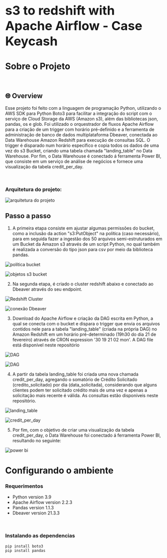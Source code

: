 <div style="font-size:20px">
  <h1>s3 to redshift with Apache Airflow - Case Keycash</h1>
</div>

# Sobre o Projeto

<br/>

## 🌐 Overview

Esse projeto foi feito com a linguagem de programação Python, utilizando o AWS SDK para Python Boto3 para facilitar a integração do script com o serviço de Cloud Storage da AWS (Amazon s3), além das bibliotecas json, pandas, os e glob.
Foi utilizado o orquestrador de fluxos Apache Airflow para a criação de um trigger com horário pré-definido e a ferramenta de administração de banco de dados multiplataforma Dbeaver, conectada ao Data Warehouse Amazon Redshift para execução de consultas SQL. O trigger é disparado num horário específico e copia todos os dados de uma vez do s3 Bucket, criando uma tabela chamada "landing_table" no Data Warehouse.
Por fim, o Data Warehouse é conectado á ferramenta Power BI, que consiste em um serviço de análise de negócios e fornece uma visualização da tabela credit_per_day.

<br/>

### Arquitetura do projeto:

![arquitetura do projeto](https://i.imgur.com/jepb5AO.png)

## Passo a passo 
1. A primeira etapa consiste em ajustar algumas permissões do bucket, como a inclusão da action "s3:PutObject" na política (caso necessário), para em seguida fazer a ingestão dos 50 arquivos semi-estruturados em um Bucket da Amazon s3 através de um script Python, no qual também é realizada a conversão do tipo json para csv por meio da biblioteca pandas.

![política bucket](https://i.imgur.com/FgASFtB.png)

![objetos s3 bucket](https://i.imgur.com/UuJ2kER.png)

2. Na segunda etapa, é criado o cluster redshift abaixo e conectado ao Dbeaver através do seu endpoint.

![Redshift Cluster](https://i.imgur.com/Whq71se.png)

![conexão Dbeaver](https://i.imgur.com/zs6cVj3.png)

3. Download do Apache Airflow e criação da DAG escrita em Python, a qual se conecta com o bucket e dispara o trigger que envia os arquivos contidos nele para a tabela "landing_table" (criada na própria DAG) no Amazon Redshift em um horário pré-determinado (19h30 do dia 21 de fevereiro) através de CRON expression '30 19 21 02 mon'. A DAG file está disponível neste repositório

![DAG](https://i.imgur.com/F4Ryf0m.png)

![DAG](https://i.imgur.com/KiGc6wG.png)

4. A partir da tabela landing_table foi criada uma nova chamada credit_per_day, agregando o somatório de Crédito Solicitado (credito_solicitado) por dia (data_solicitada), considerando que alguns clientes podem ter solicitado crédito mais de uma vez e apenas a solicitação mais recente é válida. As consultas estão disponíveis neste repositório.

![landing_table](https://i.imgur.com/CsqbOtG.png)

![credit_per_day](https://i.imgur.com/5Jt4qdd.png)

5. Por fim, com o objetivo de criar uma visualização da tabela credit_per_day, o Data Warehouse foi conectado á ferramenta Power BI, resultando no seguinte:

![power bi](https://i.imgur.com/nU7NvGr.png)


# Configurando o ambiente

### Requerimentos

- Python version 3.9
- Apache Airflow version 2.2.3
- Pandas version 1.1.3
- Dbeaver version 21.3.3


 <br/>

### Instalando as dependencias

```
pip install boto3
pip install pandas
```

<br/>

